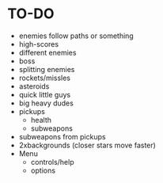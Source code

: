 TO-DO
=====

* enemies follow paths or something
* high-scores
* different enemies
 * boss
 * splitting enemies
 * rockets/missles
 * asteroids
 * quick little guys
 * big heavy dudes
* pickups
  * health
  * subweapons
* subweapons from pickups
* 2xbackgrounds (closer stars move faster)
* Menu
  * controls/help
  * options
